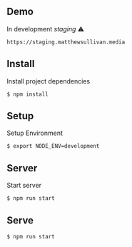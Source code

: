 
## Demo

In development _staging_ :warning:

    https://staging.matthewsullivan.media

## Install

Install project dependencies

    $ npm install

## Setup

Setup Environment

    $ export NODE_ENV=development

## Server

Start server

    $ npm run start

## Serve

    $ npm run start

